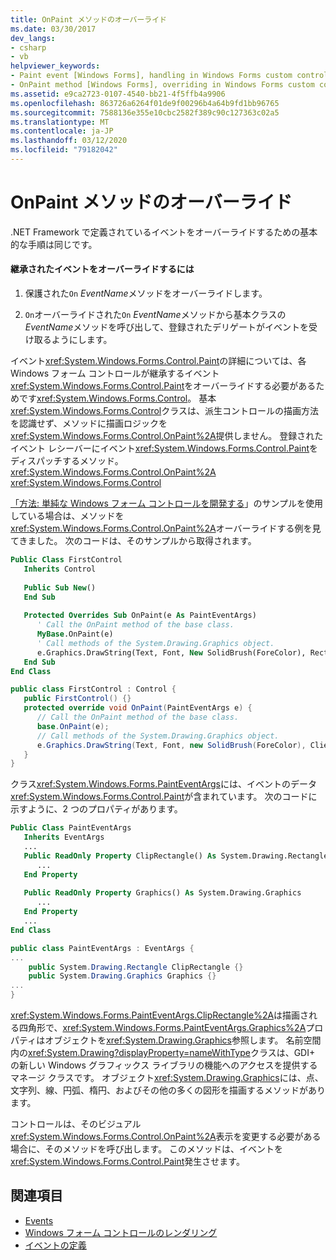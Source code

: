 ```yaml
---
title: OnPaint メソッドのオーバーライド
ms.date: 03/30/2017
dev_langs:
- csharp
- vb
helpviewer_keywords:
- Paint event [Windows Forms], handling in Windows Forms custom control
- OnPaint method [Windows Forms], overriding in Windows Forms custom controls
ms.assetid: e9ca2723-0107-4540-bb21-4f5ffb4a9906
ms.openlocfilehash: 863726a6264f01de9f00296b4a64b9fd1bb96765
ms.sourcegitcommit: 7588136e355e10cbc2582f389c90c127363c02a5
ms.translationtype: MT
ms.contentlocale: ja-JP
ms.lasthandoff: 03/12/2020
ms.locfileid: "79182042"
---
```

# <a name="overriding-the-onpaint-method"></a>OnPaint メソッドのオーバーライド
.NET Framework で定義されているイベントをオーバーライドするための基本的な手順は同じです。  
  
#### <a name="to-override-an-inherited-event"></a>継承されたイベントをオーバーライドするには  
  
1. 保護された`On` *EventName*メソッドをオーバーライドします。  
  
2. `On`オーバーライドされた`On` *EventName*メソッドから基本クラスの*EventName*メソッドを呼び出して、登録されたデリゲートがイベントを受け取るようにします。  
  
 イベント<xref:System.Windows.Forms.Control.Paint>の詳細については、各 Windows フォーム コントロールが継承するイベント<xref:System.Windows.Forms.Control.Paint>をオーバーライドする必要があるためです<xref:System.Windows.Forms.Control>。 基本<xref:System.Windows.Forms.Control>クラスは、派生コントロールの描画方法を認識せず、メソッドに描画ロジックを<xref:System.Windows.Forms.Control.OnPaint%2A>提供しません。 登録されたイベント レシーバーにイベント<xref:System.Windows.Forms.Control.Paint>をディスパッチするメソッド。 <xref:System.Windows.Forms.Control.OnPaint%2A> <xref:System.Windows.Forms.Control>  
  
 [「方法: 単純な Windows フォーム コントロールを開発する](how-to-develop-a-simple-windows-forms-control.md)」のサンプルを使用している場合は、メソッドを<xref:System.Windows.Forms.Control.OnPaint%2A>オーバーライドする例を見てきました。 次のコードは、そのサンプルから取得されます。  
  
```vb  
Public Class FirstControl  
   Inherits Control  
  
   Public Sub New()  
   End Sub  
  
   Protected Overrides Sub OnPaint(e As PaintEventArgs)  
      ' Call the OnPaint method of the base class.  
      MyBase.OnPaint(e)  
      ' Call methods of the System.Drawing.Graphics object.  
      e.Graphics.DrawString(Text, Font, New SolidBrush(ForeColor), RectangleF.op_Implicit(ClientRectangle))  
   End Sub  
End Class
```  
  
```csharp  
public class FirstControl : Control {  
   public FirstControl() {}  
   protected override void OnPaint(PaintEventArgs e) {  
      // Call the OnPaint method of the base class.  
      base.OnPaint(e);  
      // Call methods of the System.Drawing.Graphics object.  
      e.Graphics.DrawString(Text, Font, new SolidBrush(ForeColor), ClientRectangle);  
   }
}
```  
  
 クラス<xref:System.Windows.Forms.PaintEventArgs>には、イベントのデータ<xref:System.Windows.Forms.Control.Paint>が含まれています。 次のコードに示すように、2 つのプロパティがあります。  
  
```vb  
Public Class PaintEventArgs  
   Inherits EventArgs  
   ...  
   Public ReadOnly Property ClipRectangle() As System.Drawing.Rectangle  
      ...  
   End Property  
  
   Public ReadOnly Property Graphics() As System.Drawing.Graphics  
      ...  
   End Property
   ...  
End Class  
```  
  
```csharp  
public class PaintEventArgs : EventArgs {  
...  
    public System.Drawing.Rectangle ClipRectangle {}  
    public System.Drawing.Graphics Graphics {}  
...  
}  
```  
  
 <xref:System.Windows.Forms.PaintEventArgs.ClipRectangle%2A>は描画される四角形で、<xref:System.Windows.Forms.PaintEventArgs.Graphics%2A>プロパティはオブジェクトを<xref:System.Drawing.Graphics>参照します。 名前空間内の<xref:System.Drawing?displayProperty=nameWithType>クラスは、GDI+ の新しい Windows グラフィックス ライブラリの機能へのアクセスを提供するマネージ クラスです。 オブジェクト<xref:System.Drawing.Graphics>には、点、文字列、線、円弧、楕円、およびその他の多くの図形を描画するメソッドがあります。  
  
 コントロールは、そのビジュアル<xref:System.Windows.Forms.Control.OnPaint%2A>表示を変更する必要がある場合に、そのメソッドを呼び出します。 このメソッドは、イベントを<xref:System.Windows.Forms.Control.Paint>発生させます。  
  
## <a name="see-also"></a>関連項目

- [Events](../../../standard/events/index.md)
- [Windows フォーム コントロールのレンダリング](rendering-a-windows-forms-control.md)
- [イベントの定義](defining-an-event-in-windows-forms-controls.md)
